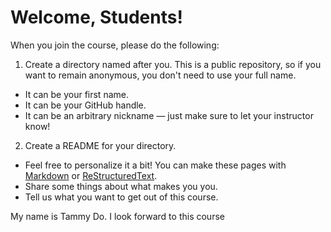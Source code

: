 # Welcome, Students!

When you join the course, please do the following:

1. Create a directory named after you. This is a public repository, so if you want to remain anonymous, you don't need to use your full name.
  * It can be your first name.
  * It can be your GitHub handle.
  * It can be an arbitrary nickname &mdash; just make sure to let your instructor know!

2. Create a README for your directory.
  * Feel free to personalize it a bit! You can make these pages with [Markdown](https://guides.github.com/features/mastering-markdown/) or [ReStructuredText](http://docutils.sourceforge.net/rst.html).
  * Share some things about what makes you you.
  * Tell us what you want to get out of this course.

  My name is Tammy Do. I look forward to this course
